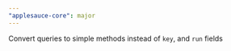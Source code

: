 ```yaml
---
"applesauce-core": major
---
```


Convert queries to simple methods instead of `key`, and `run` fields
